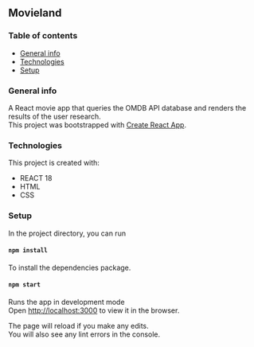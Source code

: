 ## Movieland

### Table of contents

- [General info](#general-info)
- [Technologies](#technologies)
- [Setup](#setup)

### General info

A React movie app that queries the OMDB API database and renders the results of the user research. <br>
This project was bootstrapped with [Create React App](https://github.com/facebook/create-react-app).

### Technologies

This project is created with:

- REACT 18
- HTML
- CSS

### Setup

In the project directory, you can run

#### `npm install`

To install the dependencies package.

#### `npm start`

Runs the app in development mode <br>
Open [http://localhost:3000](http://localhost:3000) to view it in the browser.

The page will reload if you make any edits.<br>
You will also see any lint errors in the console.
